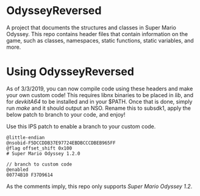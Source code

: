# OdysseyReversed
A project that documents the structures and classes in Super Mario Odyssey. This repo contains header files that contain information on the game, such as classes, namespaces, static functions, static variables, and more.

# Using OdysseyReversed
As of 3/3/2019, you can now compile code using these headers and make your own custom code! This requires libnx binaries to be placed in *lib*, and for *devkitA64* to be installed and in your $PATH. Once that is done, simply run *make* and it should output an NSO. Rename this to subsdk1, apply the below patch to branch to your code, and enjoy!

Use this IPS patch to enable a branch to your custom code.
```
@little-endian
@nsobid-F5DCCDDB37E97724EBDBCCCDBEB965FF
@flag offset_shift 0x100
# Super Mario Odyssey 1.2.0

// branch to custom code
@enabled
00774B10 F37D9614
```

As the comments imply, this repo only supports *Super Mario Odyssey 1.2*.
